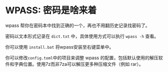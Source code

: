# WPASS: 密码是啥来着
wpass 帮你在密码本中找到正确的一个，再也不用翻历史记录找密码了。

密码以文本形式记录在 `dict.txt` 中，具体使用方式可以执行 `wpass -h` 查看。

你可以使用 `install.bat` 将wpass安装至右键菜单中。

你可以修改`config.toml`中的项目来调整 wpass 的配置，包括默认使用的解压软件和字典位置。使用7z而非7za可以解压更多种压缩文件（例如 rar）。
